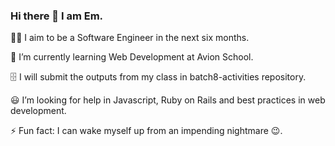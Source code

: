 ### Hi there 👋 I am Em.

🧑‍💻 I aim to be a Software Engineer in the next six months.

📝 I’m currently learning Web Development at Avion School.

🗄️  I will submit the outputs from my class in batch8-activities repository.

😃 I’m looking for help in Javascript, Ruby on Rails and best practices in web development.

⚡ Fun fact: I can wake myself up from an impending nightmare 😉.

<!--
**Em-Arce/Em-Arce** is a ✨ _special_ ✨ repository because its `README.md` (this file) appears on your GitHub profile.

Here are some ideas to get you started:

- 🔭 I’m currently working on ...
- 🌱 I’m currently learning ...
- 👯 I’m looking to collaborate on ...
- 🤔 I’m looking for help with ...
- 💬 Ask me about ...
- 📫 How to reach me: ...
- 😄 Pronouns: ...
- ⚡ Fun fact: ...
-->
